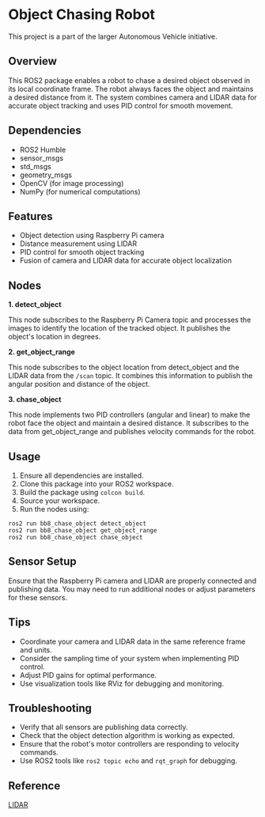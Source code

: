 # Object Chasing Robot

This project is a part of the larger Autonomous Vehicle initiative.

## Overview

This ROS2 package enables a robot to chase a desired object observed in its local coordinate frame. The robot always faces the object and maintains a desired distance from it. The system combines camera and LIDAR data for accurate object tracking and uses PID control for smooth movement.

## Dependencies
- ROS2 Humble
- sensor_msgs
- std_msgs
- geometry_msgs
- OpenCV (for image processing)
- NumPy (for numerical computations)

## Features
- Object detection using Raspberry Pi camera
- Distance measurement using LIDAR
- PID control for smooth object tracking
- Fusion of camera and LIDAR data for accurate object localization

## Nodes
**1. detect_object**

This node subscribes to the Raspberry Pi Camera topic and processes the images to identify the location of the tracked object. It publishes the object's location in degrees.

**2. get_object_range**

This node subscribes to the object location from detect_object and the LIDAR data from the `/scan` topic. It combines this information to publish the angular position and distance of the object.

**3. chase_object**

This node implements two PID controllers (angular and linear) to make the robot face the object and maintain a desired distance. It subscribes to the data from get_object_range and publishes velocity commands for the robot.

## Usage
1. Ensure all dependencies are installed.
2. Clone this package into your ROS2 workspace.
3. Build the package using `colcon build`.
4. Source your workspace.
5. Run the nodes using:
```
ros2 run bb8_chase_object detect_object
ros2 run bb8_chase_object get_object_range
ros2 run bb8_chase_object chase_object
```

## Sensor Setup

Ensure that the Raspberry Pi camera and LIDAR are properly connected and publishing data. You may need to run additional nodes or adjust parameters for these sensors.

## Tips
- Coordinate your camera and LIDAR data in the same reference frame and units.
- Consider the sampling time of your system when implementing PID control.
- Adjust PID gains for optimal performance.
- Use visualization tools like RViz for debugging and monitoring.

## Troubleshooting
- Verify that all sensors are publishing data correctly.
- Check that the object detection algorithm is working as expected.
- Ensure that the robot's motor controllers are responding to velocity commands.
- Use ROS2 tools like `ros2 topic echo` and `rqt_graph` for debugging.

## Reference

[LIDAR](http://emanual.robotis.com/docs/en/platform/turtlebot3/appendix_lds_01/)
